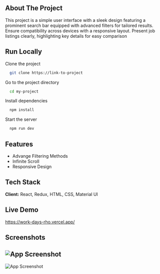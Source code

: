 
## About The Project

This project is a simple user interface with a sleek design featuring a prominent search bar equipped with advanced filters for tailored results. Ensure compatibility across devices with a responsive layout. Present job listings clearly, highlighting key details for easy comparison

## Run Locally

Clone the project

```bash
  git clone https://link-to-project
```

Go to the project directory

```bash
  cd my-project
```

Install dependencies

```bash
  npm install
```

Start the server

```bash
  npm run dev
```


## Features

- Advange Filtering Methods
- Infinite Scroll
- Responsive Design


## Tech Stack

**Client:** React, Redux, HTML, CSS, Material UI


## Live Demo

https://work-days-rho.vercel.app/


## Screenshots

![App Screenshot](https://res.cloudinary.com/derplm8c6/image/upload/v1714914486/d8qjdcwirapcfog5xwnm.png)
-------------------------------------------------------------------------------------------
![App Screenshot](https://res.cloudinary.com/derplm8c6/image/upload/v1714914533/blziu912khyn3ocwmg71.png)

